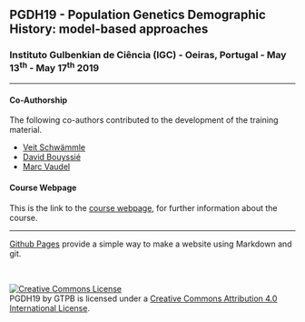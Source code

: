 ## PGDH19 - Population Genetics Demographic History: model-based approaches

###  Instituto Gulbenkian de Ciência (IGC) - Oeiras, Portugal - May 13<sup>th</sup> - May 17<sup>th</sup> 2019

---

#### Co-Authorship

The following co-authors contributed to the development of the training material.

* [Veit Schwämmle](https://github.com/veitveit)
* [David Bouyssié](https://github.com/david-bouyssie)
* [Marc Vaudel](https://github.com/mvaudel)

#### Course Webpage
This is the link to the [course webpage](http://gtpb.igc.gulbenkian.pt/bicourses/2019/PGDH19/), for further information about the course.

---

[Github Pages](https://pages.github.com) provide a simple way to make a website using Markdown and git.

<br/>

<a rel="license" href="http://creativecommons.org/licenses/by/4.0/"><img alt="Creative Commons License" style="border-width:0" src="https://i.creativecommons.org/l/by/4.0/88x31.png" /></a><br /><span xmlns:dct="http://purl.org/dc/terms/" property="dct:title">PGDH19</span> by <span xmlns:cc="http://creativecommons.org/ns#" property="cc:attributionName">GTPB</span> is licensed under a <a rel="license" href="http://creativecommons.org/licenses/by/4.0/">Creative Commons Attribution 4.0 International License</a>.
